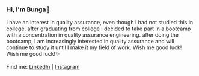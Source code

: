 ### Hi, I'm Bunga👋

I have an interest in quality assurance, even though I had not studied this in college, after graduating from college I decided to take part in a bootcamp with a concentration in quality assurance engineering. after doing the bootcamp, I am increasingly interested in quality assurance and will continue to study it until I make it my field of work. Wish me good luck!
<br> Wish me good luck!✨
<br> 
<br>
Find me:
<a href="https://www.linkedin.com/in/bungaayuferdiyanti/">LinkedIn</a> | 
<a href="https://www.instagram.com/bungaayu.f/">Instagram</a>
 

<!--
**bungaayu/bungaayu** is a ✨ _special_ ✨ repository because its `README.md` (this file) appears on your GitHub profile.

Here are some ideas to get you started:

- 🔭 I’m currently working on ...
- 🌱 I’m currently learning ...
- 👯 I’m looking to collaborate on ...
- 🤔 I’m looking for help with ...
- 💬 Ask me about ...
- 📫 How to reach me: ...
- 😄 Pronouns: ...
- ⚡ Fun fact: ...
-->
